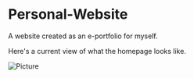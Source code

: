 # Personal-Website
A website created as an e-portfolio for myself.


Here's a current view of what the homepage looks like.

![Picture](http://i.imgur.com/SIZVsK2.png)

